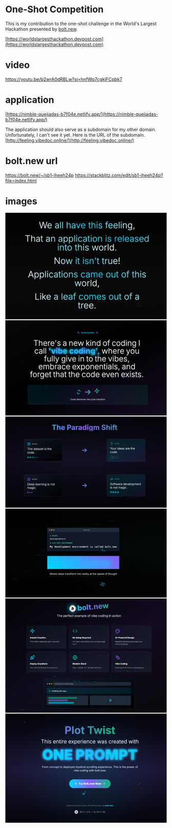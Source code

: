 # One-Shot Competition
This is my contribution to the one-shot challenge in the World's Largest Hackathon presented by [bolt.new](https://bolt.new).  

[https://worldslargesthackathon.devpost.com](https://worldslargesthackathon.devpost.com)

# video
https://youtu.be/b2wrA0dRBLw?si=hnfWq7cgkjFCpbk7  


# application
[https://nimble-queijadas-b7f04e.netlify.app/](https://nimble-queijadas-b7f04e.netlify.app/)  

The application should also serve as a subdomain for my other domain.   
Unfortunately, I can't see it yet. Here is the URL of the subdomain. [http://feeling.vibedoc.online/](http://feeling.vibedoc.online/)  


# bolt.new url
https://bolt.new/~/sb1-iheeh24p
https://stackblitz.com/edit/sb1-iheeh24p?file=index.html

# images
![](assets/01.png)
![](assets/02.png)
![](assets/03.png)
![](assets/04.png)
![](assets/05.png)
![](assets/06.png)